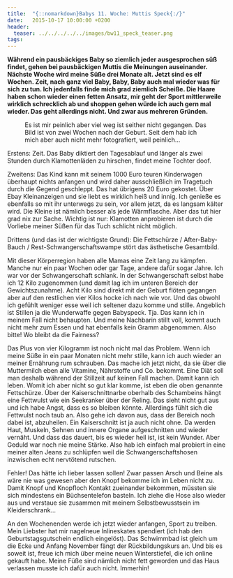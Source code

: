 ```yaml
---
title:  "{::nomarkdown}Babys 11. Woche: Muttis Speck{:/}"
date:   2015-10-17 10:00:00 +0200
header:
  teaser: ../../../../../images/bw11_speck_teaser.png
tags:
---
```

**Während ein pausbäckiges Baby so ziemlich jeder ausgesprochen süß findet, gehen bei pausbäckigen Muttis die Meinungen auseinander. Nächste Woche wird meine Süße drei Monate alt. Jetzt sind es elf Wochen. Zeit, nach ganz viel Baby, Baby, Baby auch mal wieder was für sich zu tun. Ich jedenfalls finde mich grad ziemlich Scheiße. Die Haare haben schon wieder einen fetten Ansatz, mir geht der Sport mittlerweile wirklich schrecklich ab und shoppen gehen würde ich auch gern mal wieder. Das geht allerdings nicht. Und zwar aus mehreren Gründen.**

<figure>
  <img src="../../../../../images/bw11_speck.jpg" alt="">
  <figcaption>Es ist mir peinlich aber viel weg ist seither nicht gegangen. Das Bild ist von zwei Wochen nach der Geburt. Seit dem hab ich mich aber auch nicht mehr fotografiert, weil peinlich...</figcaption>
</figure>

Erstens: Zeit. Das Baby diktiert den Tagesablauf und länger als zwei Stunden durch Klamottenläden zu hirschen, findet meine Tochter doof.


Zweitens: Das Kind kann mit seinem 1000 Euro teuren Kinderwagen überhaupt nichts anfangen und wird daher ausschließlich im Tragetuch durch die Gegend geschleppt. Das hat übrigens 20 Euro gekostet. Über Ebay Kleinanzeigen und sie liebt es wirklich heiß und innig. Ich genieße es ebenfalls so mit ihr unterwegs zu sein, vor allem jetzt, da es langsam kälter wird. Die Kleine ist nämlich besser als jede Wärmflasche. Aber das tut hier grad nix zur Sache. Wichtig ist nur: Klamotten anprobieren ist durch die Vorliebe meiner Süßen für das Tuch schlicht nicht möglich.

Drittens (und das ist der wichtigste Grund): Die Fettschürze / After-Baby-Bauch / Rest-Schwangerschaftswampe stört das ästhetische Gesamtbild.

Mit dieser Körperregion haben alle Mamas eine Zeit lang zu kämpfen. Manche nur ein paar Wochen oder gar Tage, andere dafür sogar Jahre. Ich war vor der Schwangerschaft schlank. In der Schwangerschaft selbst habe ich 12 Kilo zugenommen (und damit lag ich im unteren Bereich der Gewichtszunahme). Acht Kilo sind direkt mit der Geburt flöten gegangen aber auf den restlichen vier Kilos hocke ich nach wie vor. Und das obwohl ich gefühlt weniger esse weil ich seltener dazu komme und stille. Angeblich ist Stillen ja die Wunderwaffe gegen Babyspeck. Tja. Das kann ich in meinem Fall nicht behaupten. Und meine Nachbarin stillt voll, kommt auch nicht mehr zum Essen und hat ebenfalls kein Gramm abgenommen. Also bitte! Wo bleibt da die Fairness?

Das Plus von vier Kilogramm ist noch nicht mal das Problem. Wenn ich meine Süße in ein paar Monaten nicht mehr stille, kann ich auch wieder an meiner Ernährung rum schrauben. Das mache ich jetzt nicht, da sie über die Muttermilch eben alle Vitamine, Nährstoffe und Co. bekommt. Eine Diät soll man deshalb während der Stillzeit auf keinen Fall machen. Damit kann ich leben. Womit ich aber nicht so gut klar komme, ist eben die oben genannte Fettschürze. Über der Kaiserschnittnarbe oberhalb des Schambeins hängt eine Fettwulst wie ein Seekranker über der Reling. Das sieht nicht gut aus und ich habe Angst, dass es so bleiben könnte. Allerdings fühlt sich die Fettwulst noch taub an. Also gehe ich davon aus, dass der Bereich noch dabei ist, abzuheilen. Ein Kaiserschnitt ist ja auch nicht ohne. Da werden Haut, Muskeln, Sehnen und innere Organe aufgeschnitten und wieder vernäht. Und dass das dauert, bis es wieder heil ist, ist kein Wunder. Aber Geduld war noch nie meine Stärke. Also hab ich einfach mal probiert in eine meiner alten Jeans zu schlüpfen weil die Schwangerschaftshosen inzwischen echt nervtötend rutschen.

Fehler! Das hätte ich lieber lassen sollen! Zwar passen Arsch und Beine als wäre nie was gewesen aber den Knopf bekomme ich im Leben nicht zu. Damit Knopf und Knopfloch Kontakt zueinander bekommen, müssten sie sich mindestens ein Büchsentelefon basteln. Ich ziehe die Hose also wieder aus und verstaue sie zusammen mit meinem Selbstbewusstsein im Kleiderschrank…

An den Wochenenden werde ich jetzt wieder anfangen, Sport zu treiben. Mein Liebster hat mir nagelneue Inlineskates spendiert (ich hab den Geburtstagsgutschein endlich eingelöst). Das Schwimmbad ist gleich um die Ecke und Anfang November fängt der Rückbildungskurs an. Und bis es soweit ist, freue ich mich über meine neuen Winterstiefel, die ich online gekauft habe. Meine Füße sind nämlich nicht fett geworden und das Haus verlassen musste ich dafür auch nicht. Immerhin!
